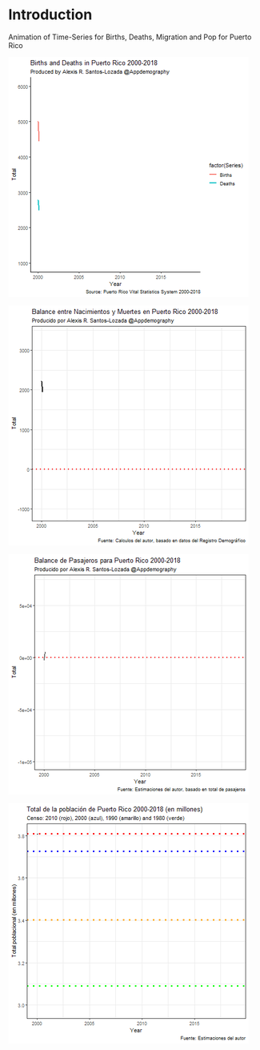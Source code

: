 # Introduction
Animation of Time-Series for Births, Deaths, Migration and Pop for Puerto Rico


![Nacimientos y Muertes, PR 2000-18](pr_anim.gif)

![Balance entre Nacimientos y Muertes, PR 2000-18](pr_anim2.gif)

![Balance de Pasajeros](pr_anim3.gif)

![Poblacion de Puerto Rico y conteos censales 1980-2010](pr_anim4.gif)
